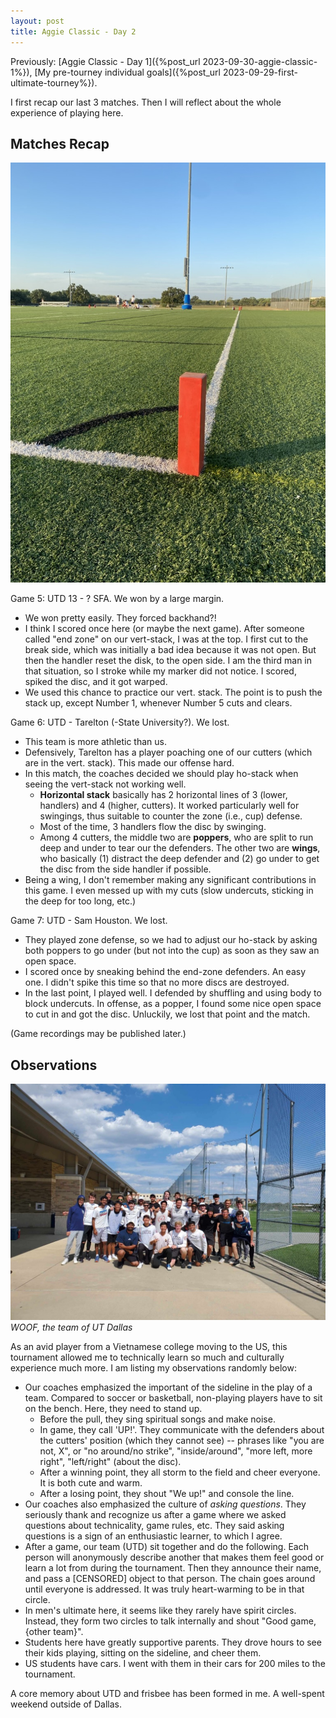 ```yaml
---
layout: post
title: Aggie Classic - Day 2
---
```


Previously: [Aggie Classic - Day 1]({%post_url 2023-09-30-aggie-classic-1%}), [My pre-tourney individual goals]({%post_url 2023-09-29-first-ultimate-tourney%}).

I first recap our last 3 matches. Then I will reflect about the whole experience of playing here.

## Matches Recap

![The field](/assets/aggie-classic-2.jpeg)

Game 5: UTD 13 - ? SFA. We won by a large margin.
- We won pretty easily. They forced backhand?!
- I think I scored once here (or maybe the next game). After someone called "end zone" on our vert-stack, I was at the top. I first cut to the break side, which was initially a bad idea because it was not open. But then the handler reset the disk, to the open side. I am the third man in that situation, so I stroke while my marker did not notice. I scored, spiked the disc, and it got warped.
- We used this chance to practice our vert. stack. The point is to push the stack up, except Number 1, whenever Number 5 cuts and clears.

Game 6: UTD - Tarelton (-State University?). We lost.
- This team is more athletic than us.
- Defensively, Tarelton has a player poaching one of our cutters (which are in the vert. stack). This made our offense hard.
- In this match, the coaches decided we should play ho-stack when seeing the vert-stack not working well.
	- **Horizontal stack** basically has 2 horizontal lines of 3 (lower, handlers) and 4 (higher, cutters). It worked particularly well for swingings, thus suitable to counter the zone (i.e., cup) defense.
	- Most of the time, 3 handlers flow the disc by swinging.
	- Among 4 cutters, the middle two are **poppers**, who are split to run deep and under to tear our the defenders. The other two are **wings**, who basically (1) distract the deep defender and (2) go under to get the disc from the side handler if possible.
- Being a wing, I don't remember making any significant contributions in this game. I even messed up with my cuts (slow undercuts, sticking in the deep for too long, etc.)

Game 7: UTD - Sam Houston. We lost.
- They played zone defense, so we had to adjust our ho-stack by asking both poppers to go under (but not into the cup) as soon as they saw an open space.
- I scored once by sneaking behind the end-zone defenders. An easy one. I didn't spike this time so that no more discs are destroyed.
- In the last point, I played well. I defended by shuffling and using body to block undercuts. In offense, as a popper, I found some nice open space to cut in and got the disc. Unluckily, we lost that point and the match.

(Game recordings may be published later.)

## Observations

![WOOF, the team of UT Dallas](/assets/aggie-classic.jpeg)
*WOOF, the team of UT Dallas*

As an avid player from a Vietnamese college moving to the US, this tournament allowed me to technically learn so much and culturally experience much more. I am listing my observations randomly below:
- Our coaches emphasized the important of the sideline in the play of a team. Compared to soccer or basketball, non-playing players have to sit on the bench. Here, they need to stand up. 
	- Before the pull, they sing spiritual songs and make noise. 
	- In game, they call 'UP!'. They communicate with the defenders about the cutters' position (which they cannot see) -- phrases like "you are not, X", or "no around/no strike", "inside/around", "more left, more right", "left/right" (about the disc).
	- After a winning point, they all storm to the field and cheer everyone. It is both cute and warm.
	- After a losing point, they shout "We up!" and console the line.
- Our coaches also emphasized the culture of *asking questions*. They seriously thank and recognize us after a game where we asked questions about technicality, game rules, etc. They said asking questions is a sign of an enthusiastic learner, to which I agree.
- After a game, our team (UTD) sit together and do the following. Each person will anonymously describe another that makes them feel good or learn a lot from during the tournament. Then they announce their name, and pass a [CENSORED] object to that person. The chain goes around until everyone is addressed. It was truly heart-warming to be in that circle.
- In men's ultimate here, it seems like they rarely have spirit circles. Instead, they form two circles to talk internally and shout "Good game, {other team}".
- Students here have greatly supportive parents. They drove hours to see their kids playing, sitting on the sideline, and cheer them.
- US students have cars. I went with them in their cars for 200 miles to the tournament.

A core memory about UTD and frisbee has been formed in me. A well-spent weekend outside of Dallas.